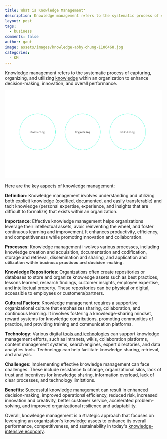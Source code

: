 ```yaml
---
title: What is Knowledge Management?
description: Knowledge management refers to the systematic process of capturing, organizing, and utilizing knowledge within an organization to enhance decision-making, innovation, and overall performance.
layout: post
tags:
  - business
comments: false
author: gaut
image: assets/images/knowledge-abby-chung-1106468.jpg
categories:
  - KM
---
```


Knowledge management refers to the systematic process of capturing, organizing, and utilizing [knowledge](/defining-knowledge/) within an organization to enhance decision-making, innovation, and overall performance. 

![](/assets/images/km-chart.png)

Here are the key aspects of knowledge management:

**Definition**: Knowledge management involves understanding and utilizing both explicit knowledge (codified, documented, and easily transferable) and tacit knowledge (personal expertise, experience, and insights that are difficult to formalize) that exists within an organization.

**Importance**: Effective knowledge management helps organizations leverage their intellectual assets, avoid reinventing the wheel, and foster continuous learning and improvement. It enhances productivity, efficiency, and competitiveness while promoting innovation and collaboration.

**Processes**: Knowledge management involves various processes, including knowledge creation and acquisition, documentation and codification, storage and retrieval, dissemination and sharing, and application and utilization within business practices and decision-making.

**Knowledge Repositories**: Organizations often create repositories or databases to store and organize knowledge assets such as best practices, lessons learned, research findings, customer insights, employee expertise, and intellectual property. These repositories can be physical or digital, accessible to employees or customers/partners.

**Cultural Factors**: Knowledge management requires a supportive organizational culture that emphasizes sharing, collaboration, and continuous learning. It involves fostering a knowledge-sharing mindset, reward systems for knowledge contributions, promoting communities of practice, and providing training and communication platforms.

**Technology**: Various digital [tools and technologies](/knowledge-management-tools/) can support knowledge management efforts, such as intranets, wikis, collaboration platforms, content management systems, search engines, expert directories, and data analytics tools. Technology can help facilitate knowledge sharing, retrieval, and analysis.

**Challenges**: Implementing effective knowledge management can face challenges. These include resistance to change, organizational silos, lack of trust and incentives for knowledge sharing, information overload, lack of clear processes, and technology limitations.

**Benefits**: Successful knowledge management can result in enhanced decision-making, improved operational efficiency, reduced risk, increased innovation and creativity, better customer service, accelerated problem-solving, and improved organizational resilience and adaptability.

Overall, knowledge management is a strategic approach that focuses on leveraging an organization's knowledge assets to enhance its overall performance, competitiveness, and sustainability in today's [knowledge-intensive economy](/knwoledge-intensive-economy/).